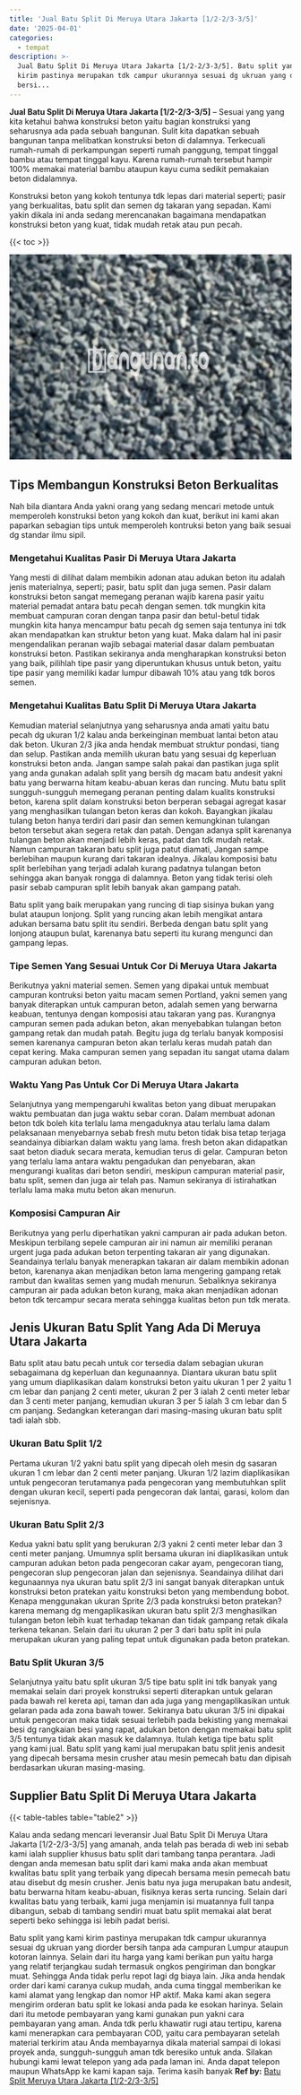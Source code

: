 ```yaml
---
title: 'Jual Batu Split Di Meruya Utara Jakarta [1/2-2/3-3/5]'
date: '2025-04-01'
categories:
  - tempat
description: >-
  Jual Batu Split Di Meruya Utara Jakarta [1/2-2/3-3/5]. Batu split yang kami
  kirim pastinya merupakan tdk campur ukurannya sesuai dg ukruan yang diorder
  bersi...
---
```


**Jual Batu Split Di Meruya Utara Jakarta \[1/2-2/3-3/5\]** – Sesuai yang yang kita ketahui bahwa konstruksi beton yaitu bagian konstruksi yang seharusnya ada pada sebuah bangunan. Sulit kita dapatkan sebuah bangunan tanpa melibatkan konstruksi beton di dalamnya. Terkecuali rumah-rumah di perkampungan seperti rumah panggung, tempat tinggal bambu atau tempat tinggal kayu. Karena rumah-rumah tersebut hampir 100% memakai material bambu ataupun kayu cuma sedikit pemakaian beton didalamnya.

Konstruksi beton yang kokoh tentunya tdk lepas dari material seperti; pasir yang berkualitas, batu split dan semen dg takaran yang sepadan. Kami yakin dikala ini anda sedang merencanakan bagaimana mendapatkan konstruksi beton yang kuat, tidak mudah retak atau pun pecah.

{{< toc >}}

![Jual Batu Split Di Meruya Utara Jakarta [1/2-2/3-3/5]](/images/jual-batu-split-30.png)

## Tips Membangun Konstruksi Beton Berkualitas

Nah bila diantara Anda yakni orang yang sedang mencari metode untuk memperoleh konstruksi beton yang kokoh dan kuat, berikut ini kami akan paparkan sebagian tips untuk memperoleh kontruksi beton yang baik sesuai dg standar ilmu sipil.

### Mengetahui Kualitas Pasir Di Meruya Utara Jakarta

Yang mesti di dilihat dalam membikin adonan atau adukan beton itu adalah jenis materialnya, seperti; pasir, batu split dan juga semen. Pasir dalam konstruksi beton sangat memegang peranan wajib karena pasir yaitu material pemadat antara batu pecah dengan semen. tdk mungkin kita membuat campuran coran dengan tanpa pasir dan betul-betul tidak mungkin kita hanya mencampur batu pecah dg semen saja tentunya ini tdk akan mendapatkan kan struktur beton yang kuat. Maka dalam hal ini pasir mengendalikan peranan wajib sebagai material dasar dalam pembuatan konstruksi beton. Pastikan sekiranya anda mengharapkan konstruksi beton yang baik, pilihlah tipe pasir yang diperuntukan khusus untuk beton, yaitu tipe pasir yang memiliki kadar lumpur dibawah 10% atau yang tdk boros semen.

### Mengetahui Kualitas Batu Split Di Meruya Utara Jakarta

Kemudian material selanjutnya yang seharusnya anda amati yaitu batu pecah dg ukuran 1/2 kalau anda berkeinginan membuat lantai beton atau dak beton. Ukuran 2/3 jika anda hendak membuat struktur pondasi, tiang dan selup. Pastikan anda memilih ukuran batu yang sesuai dg keperluan konstruksi beton anda. Jangan sampe salah pakai dan pastikan juga split yang anda gunakan adalah split yang bersih dg macam batu andesit yakni batu yang berwarna hitam keabu-abuan keras dan runcing. Mutu batu split sungguh-sungguh memegang peranan penting dalam kualits konstruksi beton, karena split dalam konstruksi beton berperan sebagai agregat kasar yang menghasilkan tulangan beton keras dan kokoh. Bayangkan jikalau tulang beton hanya terdiri dari pasir dan semen kemungkinan tulangan beton tersebut akan segera retak dan patah. Dengan adanya split karenanya tulangan beton akan menjadi lebih keras, padat dan tdk mudah retak. Namun campuran takaran batu split juga patut diamati, Jangan sampe berlebihan maupun kurang dari takaran idealnya. Jikalau komposisi batu split berlebihan yang terjadi adalah kurang padatnya tulangan beton sehingga akan banyak rongga di dalamnya. Beton yang tidak terisi oleh pasir sebab campuran split lebih banyak akan gampang patah.

Batu split yang baik merupakan yang runcing di tiap sisinya bukan yang bulat ataupun lonjong. Split yang runcing akan lebih mengikat antara adukan bersama batu split itu sendiri. Berbeda dengan batu split yang lonjong ataupun bulat, karenanya batu seperti itu kurang mengunci dan gampang lepas.

### Tipe Semen Yang Sesuai Untuk Cor Di Meruya Utara Jakarta

Berikutnya yakni material semen. Semen yang dipakai untuk membuat campuran kontruksi beton yaitu macam semen Portland, yakni semen yang banyak diterapkan untuk campuran beton, adalah semen yang berwarna keabuan, tentunya dengan komposisi atau takaran yang pas. Kurangnya campuran semen pada adukan beton, akan menyebabkan tulangan beton gampang retak dan mudah patah. Begitu juga dg terlalu banyak komposisi semen karenanya campuran beton akan terlalu keras mudah patah dan cepat kering. Maka campuran semen yang sepadan itu sangat utama dalam campuran adukan beton.

### Waktu Yang Pas Untuk Cor Di Meruya Utara Jakarta

Selanjutnya yang mempengaruhi kwalitas beton yang dibuat merupakan waktu pembuatan dan juga waktu sebar coran. Dalam membuat adonan beton tdk boleh kita terlalu lama mengaduknya atau terlalu lama dalam pelaksanaan menyebarnya sebab fresh mutu beton tidak bisa tetap terjaga seandainya dibiarkan dalam waktu yang lama. fresh beton akan didapatkan saat beton diaduk secara merata, kemudian terus di gelar. Campuran beton yang terlalu lama antara waktu pengadukan dan penyebaran, akan mengurangi kualitas dari beton sendiri, meskipun campuran material pasir, batu split, semen dan juga air telah pas. Namun sekiranya di istirahatkan terlalu lama maka mutu beton akan menurun.

### Komposisi Campuran Air

Berikutnya yang perlu diperhatikan yakni campuran air pada adukan beton. Meskipun terbilang sepele campuran air ini namun air memiliki peranan urgent juga pada adukan beton terpenting takaran air yang digunakan. Seandainya terlalu banyak menerapkan takaran air dalam membikin adonan beton, karenanya akan menjadikan beton lama mengering gampang retak rambut dan kwalitas semen yang mudah menurun. Sebaliknya sekiranya campuran air pada adukan beton kurang, maka akan menjadikan adonan beton tdk tercampur secara merata sehingga kualitas beton pun tdk merata.

## Jenis Ukuran Batu Split Yang Ada Di Meruya Utara Jakarta

Batu split atau batu pecah untuk cor tersedia dalam sebagian ukuran sebagaimana dg keperluan dan kegunaannya. Diantara ukuran batu split yang umum diaplikasikan dalam konstruksi beton yaitu ukuran 1 per 2 yaitu 1 cm lebar dan panjang 2 centi meter, ukuran 2 per 3 ialah 2 centi meter lebar dan 3 centi meter panjang, kemudian ukuran 3 per 5 ialah 3 cm lebar dan 5 cm panjang. Sedangkan keterangan dari masing-masing ukuran batu split tadi ialah sbb.

### Ukuran Batu Split 1/2

Pertama ukuran 1/2 yakni batu split yang dipecah oleh mesin dg sasaran ukuran 1 cm lebar dan 2 centi meter panjang. Ukuran 1/2 lazim diaplikasikan untuk pengecoran terutamanya pada pengecoran yang membutuhkan split dengan ukuran kecil, seperti pada pengecoran dak lantai, garasi, kolom dan sejenisnya.

### Ukuran Batu Split 2/3

Kedua yakni batu split yang berukuran 2/3 yakni 2 centi meter lebar dan 3 centi meter panjang. Umumnya split bersama ukuran ini diaplikasikan untuk campuran adukan beton pada pengecoran cakar ayam, pengecoran tiang, pengecoran slup pengecoran jalan dan sejenisnya. Seandainya dilihat dari kegunaannya nya ukuran batu split 2/3 ini sangat banyak diterapkan untuk konstruksi beton pratekan yaitu konstruksi beton yang membendung bobot. Kenapa menggunakan ukuran Sprite 2/3 pada konstruksi beton pratekan? karena memang dg mengaplikasikan ukuran batu split 2/3 menghasilkan tulangan beton lebih kuat terhadap tekanan dan tidak gampang retak dikala terkena tekanan. Selain dari itu ukuran 2 per 3 dari batu split ini pula merupakan ukuran yang paling tepat untuk digunakan pada beton pratekan.

### Batu Split Ukuran 3/5

Selanjutnya yaitu batu split ukuran 3/5 tipe batu split ini tdk banyak yang memakai selain dari proyek konstruksi seperti diterapkan untuk gelaran pada bawah rel kereta api, taman dan ada juga yang mengaplikasikan untuk gelaran pada ada zona bawah tower. Sekiranya batu ukuran 3/5 ini dipakai untuk pengecoran maka tidak sesuai terlebih pada bekisting yang memakai besi dg rangkaian besi yang rapat, adukan beton dengan memakai batu split 3/5 tentunya tidak akan masuk ke dalamnya. Itulah ketiga tipe batu split yang kami jual. Batu split yang kami jual merupakan batu split jenis andesit yang dipecah bersama mesin crusher atau mesin pemecah batu dan dipisah berdasarkan ukuran masing-masing.

## Supplier Batu Split Di Meruya Utara Jakarta

{{< table-tables table="table2" >}}

Kalau anda sedang mencari leveransir Jual Batu Split Di Meruya Utara Jakarta \[1/2-2/3-3/5\] yang amanah, anda telah pas berada di web ini sebab kami ialah supplier khusus batu split dari tambang tanpa perantara. Jadi dengan anda memesan batu split dari kami maka anda akan membuat kwalitas batu split yang terbaik yang dipecah bersama mesin pemecah batu atau disebut dg mesin crusher. Jenis batu nya juga merupakan batu andesit, batu berwarna hitam keabu-abuan, fisiknya keras serta runcing. Selain dari kwalitas batu yang terbaik, kami juga menjamin isi muatannya full tanpa dibangun, sebab di tambang sendiri muat batu split memakai alat berat seperti beko sehingga isi lebih padat berisi.

Batu split yang kami kirim pastinya merupakan tdk campur ukurannya sesuai dg ukruan yang diorder bersih tanpa ada campuran Lumpur ataupun kotoran lainnya. Selain dari itu harga yang kami berikan pun yaitu harga yang relatif terjangkau sudah termasuk ongkos pengiriman dan bongkar muat. Sehingga Anda tidak perlu repot lagi dg biaya lain. Jika anda hendak order dari kami caranya cukup mudah, anda cuma tinggal memberikan ke kami alamat yang lengkap dan nomor HP aktif. Maka kami akan segera mengirim orderan batu split ke lokasi anda pada ke esokan harinya. Selain dari itu metode pembayaran yang kami gunakan pun yakni cara pembayaran yang aman. Anda tdk perlu khawatir rugi atau tertipu, karena kami menerapkan cara pembayaran COD, yaitu cara pembayaran setelah material terkirim atau Anda membayarnya dikala material sampai di lokasi proyek anda, sungguh-sungguh aman tdk beresiko untuk anda. Silakan hubungi kami lewat telepon yang ada pada laman ini. Anda dapat telepon maupun WhatsApp ke kami kapan saja. Terima kasih banyak
**Ref by:** [Batu Split Meruya Utara Jakarta [1/2-2/3-3/5]](https://id.wikipedia.org/wiki/Batu)
